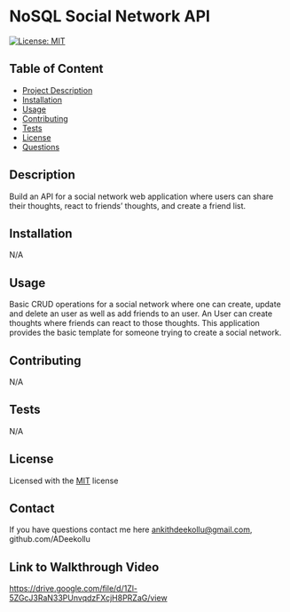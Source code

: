 
# NoSQL Social Network API
[![License: MIT](https://img.shields.io/badge/License-MIT-yellow.svg)](https://opensource.org/licenses/MIT)

## Table of Content
* [Project Description](#description)
* [Installation](#installation)
* [Usage](#usage)  
* [Contributing](#contribution)
* [Tests](#tests)
* [License](#license)
* [Questions](#contact)

## Description
Build an API for a social network web application where users can share their thoughts, react to friends’ thoughts, and create a friend list.

## Installation
N/A

## Usage
Basic CRUD operations for a social network where one can create, update and delete an user as well as add friends to an user. An User can create thoughts where friends can react to those thoughts. This application provides the basic template for someone trying to create a social network.

## Contributing
N/A

## Tests
N/A

## License
Licensed with the [MIT](https://choosealicense.com/licenses/mit/) license

## Contact
If you have questions contact me here ankithdeekollu@gmail.com, github.com/ADeekollu

## Link to Walkthrough Video
https://drive.google.com/file/d/1Zl-5ZGcJ3RaN33PUnvqdzFXcjH8PRZaG/view